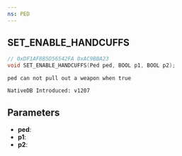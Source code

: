 ```yaml
---
ns: PED
---
```

## SET_ENABLE_HANDCUFFS

```c
// 0xDF1AF8B5D56542FA 0xAC9BBA23
void SET_ENABLE_HANDCUFFS(Ped ped, BOOL p1, BOOL p2);
```

```
ped can not pull out a weapon when true

NativeDB Introduced: v1207
```

## Parameters
* **ped**:
* **p1**:
* **p2**:
